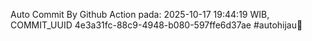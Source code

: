 Auto Commit By Github Action pada: 2025-10-17 19:44:19 WIB, COMMIT_UUID 4e3a31fc-88c9-4948-b080-597ffe6d37ae #autohijau🗿
